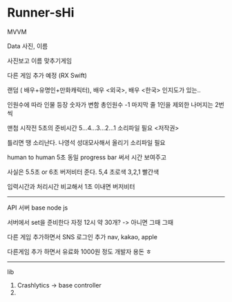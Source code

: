 # Runner-sHi

MVVM 

Data 사진, 이름

사진보고 이름 맞추기게임


다른 게임 추가 예정 (RX Swift)

랜덤 ( 배우+유명인+만화캐릭터), 배우 <외국>, 배우 <한국> 인지도가 있는.. 

인원수에 따라 인물 등장 숫자가 변함  총인원수 -1  마지막 줄 1인을 제외한 나머지는 2번씩

맨첨 시작전 5초의 준비시간 5...4...3...2...1   소리파일 필요  <저작권>

틀리면 땡 소리난다. 나영석 성대모사해서 올리기 소리파일 필요

human to human 5초 동일 progress bar 써서 시간 보여주고 

사실은 5.5초 or 6초 버저비터 준다.
5,4 초로색 3,2,1 빨간색

입력시간과 처리시간 비교해서 1초 이내면 버저비터


--------------------------------------------------------------------------------------------------------
API 서버 base node js

서버에서 set을 준비한다 자정 12시 약 30개? -> 아니면 그때 그때

다른 게임 추가하면서 SNS 로그인 추가  nav, kakao, apple

다른게임 추가 하면서 유료화 1000원 정도 개발자 용돈 ㅎ

--------------------------------------------------------------------------------------------------------

lib
1. Crashlytics  -> base controller
2. 

